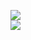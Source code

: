 [![](https://img.shields.io/badge/Made%20With-Github%20Spray-lightgrey.svg?style=for-the-badge&logo=github)](https://github.com/Annihil/github-spray#26167)  
[![](https://i.imgur.com/2DrTn0Z.gif)](https://github.com/Annihil/github-spray)